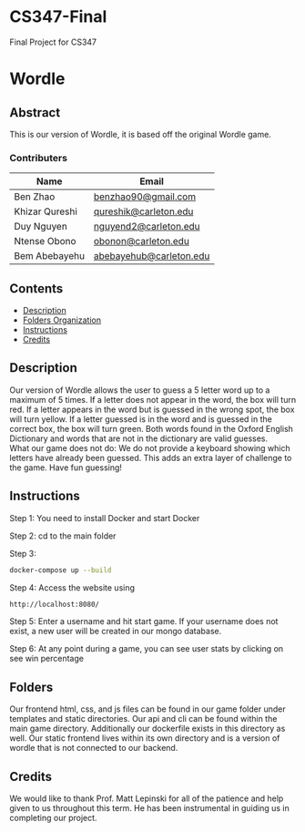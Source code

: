 # CS347-Final

Final Project for CS347

# Wordle

## Abstract

This is our version of Wordle, it is based off the original Wordle game. 


### Contributers

| Name           | Email                 |
| -------------- | --------------------- |
| Ben Zhao       | benzhao90@gmail.com   |
| Khizar Qureshi | qureshik@carleton.edu |
| Duy Nguyen     | nguyend2@carleton.edu |
| Ntense Obono   | obonon@carleton.edu   |
| Bem Abebayehu  | abebayehub@carleton.edu |



## Contents

- [Description](#description)
- [Folders Organization](#folders)
- [Instructions](#instructions)
- [Credits](#credits)

## Description

Our version of Wordle allows the user to guess a 5 letter word up to a maximum of 5 times. If a letter does not appear in the word, the box will turn red. If a letter appears in the word but is guessed in the wrong spot, the box will turn yellow. If a letter guessed is in the word and is guessed in the correct box, the box will turn green. Both words found in the Oxford English Dictionary and words that are not in the dictionary are valid guesses.  
What our game does not do:
We do not provide a keyboard showing which letters have already been guessed. This adds an extra layer of challenge to the game.
Have fun guessing!

## Instructions

Step 1: You need to install Docker and start Docker

Step 2: cd to the main folder

Step 3:

```bash
docker-compose up --build
```

Step 4:
Access the website  using 
```bash
http://localhost:8080/
```

Step 5:
Enter a username and hit start game. If your username does not exist, a new user will be created in our mongo database.

Step 6:
At any point during a game, you can see user stats by clicking on see win percentage 

## Folders
Our frontend html, css, and js files can be found in our game folder under templates and static directories. Our api and cli can be found within the main game directory. 
Additionally our dockerfile exists in this directory as well.
Our static frontend lives within its own directory and is a version of wordle that is not connected to our backend. 


## Credits
We would like to thank Prof. Matt Lepinski for all of the patience and help given to us throughout this term. He has been instrumental in guiding us in completing our project. 